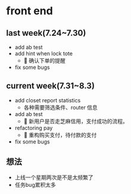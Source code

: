 # front end

## last week(7.24~7.30)

- add ab test
- add hint when lock tote
  -  确认下单的提醒
- fix some bugs

## current week(7.31~8.3)

- add closet report statistics
  - 各种需要筛选条件、router 信息
- add ab test
  -  新用户是否走芝麻信用，支付成功的流程。
- refactoring pay
  -  重构购买支付，待付款的支付
- fix some bugs

## 想法

- 上线一个星期两次是不是太频繁了
- 任务bug累积太多
